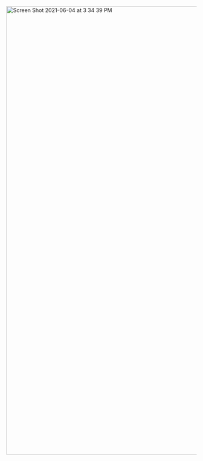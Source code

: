 <img width="1186" alt="Screen Shot 2021-06-04 at 3 34 39 PM" src="https://user-images.githubusercontent.com/72880293/120869097-740a0e80-c54a-11eb-9a50-acc6a58b516d.png">
